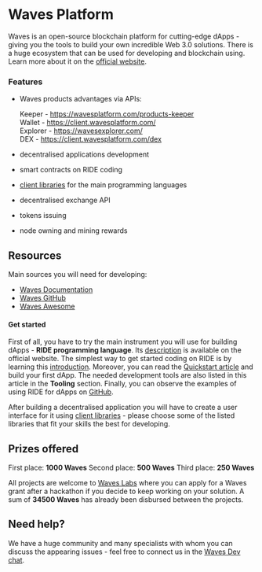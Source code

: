 # Waves Platform

Waves is an open-source blockchain platform for cutting-edge dApps - giving you the tools to build your own incredible Web 3.0 solutions. There is a huge ecosystem that can be used for developing and blockchain using. Learn more about it on the [official website](https://wavesplatform.com/).



### Features

- Waves products advantages via APIs:

  Keeper - https://wavesplatform.com/products-keeper <br>
  Wallet - https://client.wavesplatform.com/<br>
  Explorer - https://wavesexplorer.com/<br>
  DEX - https://client.wavesplatform.com/dex<br>

- decentralised applications development

- smart contracts on RIDE coding

- [client libraries](https://docs.wavesplatform.com/en/getting-started/getting-started-for-developers.html#section-08a13db1866dad205a6e3ac4c69d02c4) for the main programming languages

- decentralised exchange API

- tokens issuing

- node owning and mining rewards



## Resources

Main sources you will need for developing:

- [Waves Documentation](https://docs.wavesplatform.com/)
- [Waves GitHub](https://github.com/wavesplatform)
- [Waves Awesome](https://github.com/msmolyakov/awesome-waves)



#### Get started

First of all, you have to try the main instrument you will use for building dApps - **RIDE programming language**. Its [description](https://wavesplatform.com/products-ride) is available on the official website. The simplest way to get started coding on RIDE is by learning this [introduction](https://github.com/KardanovIR/ride-introduction). 
Moreover, you can read the [Quickstart article](https://blog.wavesplatform.com/how-to-build-deploy-and-test-a-waves-ride-dapp-785311f58c2) and build your first dApp. The needed development tools are also listed in this article in the **Tooling** section. 
Finally, you can observe the examples of using RIDE for dApps on [GitHub](https://github.com/wavesplatform/ride-examples/tree/master/ride4dapps).

After building a decentralised application you will have to create a user interface for it using [client libraries](https://docs.wavesplatform.com/en/getting-started/getting-started-for-developers.html#section-08a13db1866dad205a6e3ac4c69d02c4) - please choose some of the listed libraries that fit your skills the best for developing.



## Prizes offered

First place: <strong>1000 Waves</strong>
Second place: <strong>500 Waves</strong>
Third place: <strong>250 Waves</strong>

All projects are welcome to [Waves Labs](https://waveslabs.com/) where you can apply for a Waves grant after a hackathon if you decide to keep working on your solution. A sum of **34500 Waves** has already been disbursed between the projects.



## Need help?

We have a huge community and many specialists with whom you can discuss the appearing issues - feel free to connect us in the [Waves Dev chat](https://t.me/waves_ride_dapps_dev).
